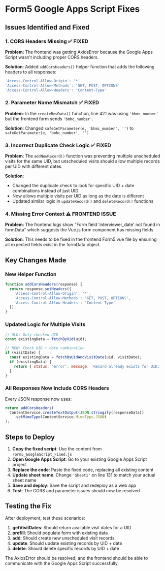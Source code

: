 # Form5 Google Apps Script Fixes

## Issues Identified and Fixed

### 1. **CORS Headers Missing** ✅ FIXED
**Problem**: The frontend was getting AxiosError because the Google Apps Script wasn't including proper CORS headers.

**Solution**: Added `addCorsHeaders()` helper function that adds the following headers to all responses:
```javascript
'Access-Control-Allow-Origin': '*'
'Access-Control-Allow-Methods': 'GET, POST, OPTIONS'
'Access-Control-Allow-Headers': 'Content-Type'
```

### 2. **Parameter Name Mismatch** ✅ FIXED  
**Problem**: In the `createRowData()` function, line 421 was using `'bhmc_number'` but the frontend form sends `'bmhc_number'`.

**Solution**: Changed `safeGetParameter(e, 'bhmc_number', '')` to `safeGetParameter(e, 'bmhc_number', '')`

### 3. **Incorrect Duplicate Check Logic** ✅ FIXED
**Problem**: The `addNewRecord()` function was preventing multiple unscheduled visits for the same UID, but unscheduled visits should allow multiple records per UID with different dates.

**Solution**: 
- Changed the duplicate check to look for specific UID + date combinations instead of just UID
- Now allows multiple visits per UID as long as the date is different
- Updated similar logic in `updateRecord()` and `deleteRecord()` functions

### 4. **Missing Error Context** ⚠️ FRONTEND ISSUE
**Problem**: The frontend logs show "Form field 'interviewer_date' not found in formData" which suggests the Vue.js form component has missing fields.

**Solution**: This needs to be fixed in the frontend Form5.vue file by ensuring all expected fields exist in the formData object.

## Key Changes Made

### New Helper Function
```javascript
function addCorsHeaders(response) {
  return response.setHeaders({
    'Access-Control-Allow-Origin': '*',
    'Access-Control-Allow-Methods': 'GET, POST, OPTIONS',
    'Access-Control-Allow-Headers': 'Content-Type'
  });
}
```

### Updated Logic for Multiple Visits
```javascript
// OLD: Only checked UID
const existingData = fetchByUid(uid);

// NEW: Check UID + date combination
if (visitDate) {
  const existingData = fetchByUidAndVisitDate(uid, visitDate);
  if (existingData) {
    return { status: 'error', message: `Record already exists for UID: ${uid} on ${visitDate}` };
  }
}
```

### All Responses Now Include CORS Headers
Every JSON response now uses:
```javascript
return addCorsHeaders(
  ContentService.createTextOutput(JSON.stringify(responseData))
    .setMimeType(ContentService.MimeType.JSON)
);
```

## Steps to Deploy

1. **Copy the fixed script**: Use the content from `Form5_GoogleScript_Fixed.js`
2. **Open Google Apps Script**: Go to your existing Google Apps Script project
3. **Replace the code**: Paste the fixed code, replacing all existing content
4. **Update sheet name**: Change `'Sheet1'` on line 131 to match your actual sheet name
5. **Save and deploy**: Save the script and redeploy as a web app
6. **Test**: The CORS and parameter issues should now be resolved

## Testing the Fix

After deployment, test these scenarios:
1. **getVisitDates**: Should return available visit dates for a UID
2. **prefill**: Should populate form with existing data
3. **add**: Should create new unscheduled visit records
4. **update**: Should update existing records by UID + date
5. **delete**: Should delete specific records by UID + date

The AxiosError should be resolved, and the frontend should be able to communicate with the Google Apps Script successfully.